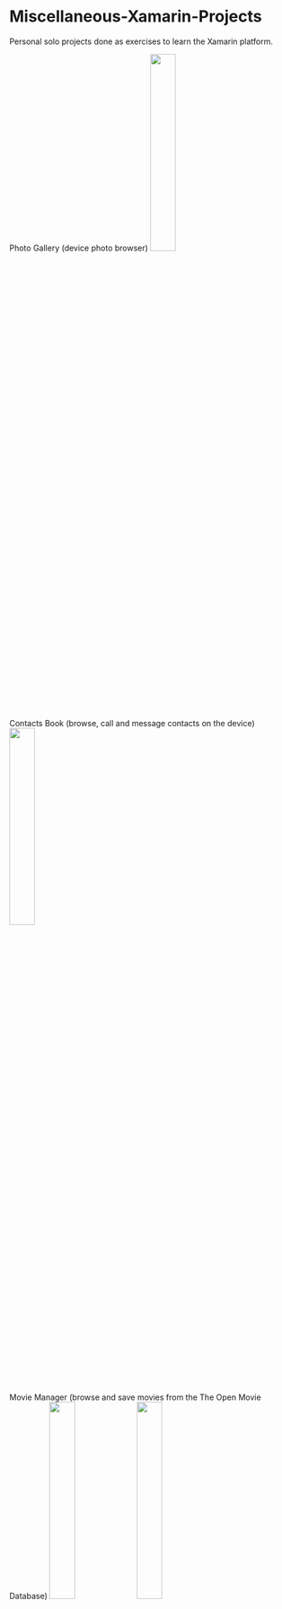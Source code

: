 # Miscellaneous-Xamarin-Projects
Personal solo projects done as exercises to learn the Xamarin platform.

Photo Gallery (device photo browser)
<img src="https://i.ibb.co/4FqZB2X/photogallery.jpg" width=30% height=30%>

Contacts Book (browse, call and message contacts on the device)
<img src="https://i.ibb.co/GMQhzFF/contactsbook.jpg" width=30% height=30%>

Movie Manager (browse and save movies from the The Open Movie Database)
<img src="https://i.ibb.co/27jjzzh/moviemanager-mainmenu.jpg" width=30% height=30%>
<img src="https://i.ibb.co/kHRq8n0/moviemanager-searchmenu.jpg" width=30% height=30%>
